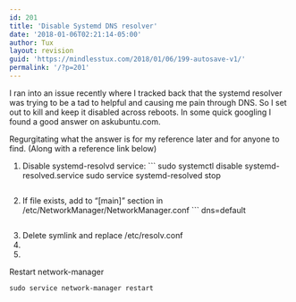 ```yaml
---
id: 201
title: 'Disable Systemd DNS resolver'
date: '2018-01-06T02:21:14-05:00'
author: Tux
layout: revision
guid: 'https://mindlesstux.com/2018/01/06/199-autosave-v1/'
permalink: '/?p=201'
---
```


I ran into an issue recently where I tracked back that the systemd resolver was trying to be a tad to helpful and causing me pain through DNS. So I set out to kill and keep it disabled across reboots. In some quick googling I found a good answer on askubuntu.com.

Regurgitating what the answer is for my reference later and for anyone to find. (Along with a reference link below)

1. Disable systemd-resolvd service: ```
    sudo systemctl disable systemd-resolved.service
    sudo service systemd-resolved stop
    ```
2. If file exists, add to “\[main\]” section in /etc/NetworkManager/NetworkManager.conf ```
    dns=default
    ```
3. Delete symlink and replace /etc/resolv.conf
4. 
5. 

Restart network-manager

```
sudo service network-manager restart
```